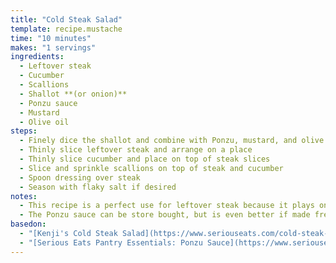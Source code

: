 ```yaml
---
title: "Cold Steak Salad"
template: recipe.mustache
time: "10 minutes"
makes: "1 servings"
ingredients:
  - Leftover steak
  - Cucumber
  - Scallions
  - Shallot **(or onion)**
  - Ponzu sauce
  - Mustard
  - Olive oil
steps:
  - Finely dice the shallot and combine with Ponzu, mustard, and olive oil for the dressing
  - Thinly slice leftover steak and arrange on a place
  - Thinly slice cucumber and place on top of steak slices
  - Slice and sprinkle scallions on top of steak and cucumber
  - Spoon dressing over steak
  - Season with flaky salt if desired
notes:
  - This recipe is a perfect use for leftover steak because it plays on the tender texture of cold steak, and so doesn't require reheating the beef **(which almost always dries it out)**.
  - The Ponzu sauce can be store bought, but is even better if made fresh.
basedon:
  - "[Kenji's Cold Steak Salad](https://www.seriouseats.com/cold-steak-salad-cucumber-ponzu-mustard-vinaigrette-recipe)"
  - "[Serious Eats Pantry Essentials: Ponzu Sauce](https://www.seriouseats.com/pantry-essentials-ponzu-sauce)"
---
```

